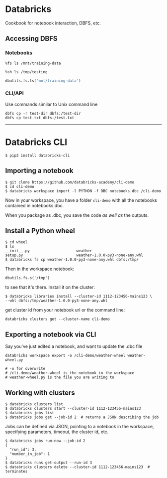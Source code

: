 # Databricks
Cookbook for notebook interaction, DBFS, etc.

## Accessing DBFS
### Notebooks
```
%fs ls /mnt/training-data

%sh ls /tmp/testing
```
```python
dbutils.fs.ls('mnt/training-data')
```

### CLI/API
Use commands similar to Unix command line
```
dbfs cp -r test-dir dbfs:/test-dir
dbfs cp test.txt dbfs:/test.txt
```
----

# Databricks CLI
```
$ pip3 install databricks-cli
```

## Importing a notebook
```
$ git clone https://github.com/databricks-academy/cli-demo
$ cd cli-demo
$ databricks workspace import -l PYTHON -f DBC notebooks.dbc /cli-demo
```
Now in your workspace, you have a folder `cli-demo` with all the notebooks 
contained in notebooks.dbc.

When you package as .dbc, you save the code _as well as_ the outputs.

## Install a Python wheel
```
$ cd wheel
$ ls
__init__.py						weather
setup.py						weather-1.0.0-py3-none-any.whl
$ databricks fs cp weather-1.0.0-py3-none-any.whl dbfs:/tmp/
```

Then in the workspace notebook:
```
dbutils.fs.s('/tmp')
```
to see that it's there. Install it on the cluster:
```
$ databricks libraries install --cluster-id 1112-123456-mains123 \
--whl dbfs:/tmp/weather-1.0.0-py3-none-any.whl
```
get cluster id from your notebook url or the command line:
```
databricks clusters get --cluster-name cli-demo
```

## Exporting a notebook via CLI
Say you've just edited a notebook, and want to update the .dbc file
```
databricks workspace export -o /cli-demo/weather-wheel weather-wheel.py

# -o for overwrite
# /cli-demo/weather-wheel is the notebook in the workspace
# weather-wheel.py is the file you are writing to
```

## Working with clusters
```
$ databricks clusters list
$ databricks clusters start --cluster-id 1112-123456-mains123
$ databricks jobs list
$ databricks jobs get --job-id 2  # returns a JSON describing the job
```

Jobs can be defined via JSON, pointing to a notebook in the workspace, 
specifying parameters, timeout, the cluster id, etc.

```
$ databricks jobs run-now --job-id 2
{
  "run_id": 3,
  "number_in_job": 1
}
$ databricks runs get-output --run-id 3
$ databricks clusters delete --cluster-id 1112-123456-mains123  # terminates
```
